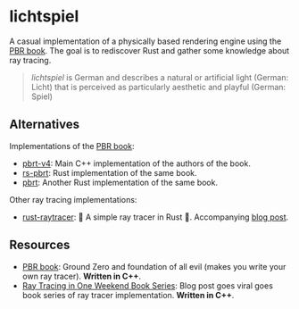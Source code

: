 # lichtspiel
A casual implementation of a physically based rendering engine using the [PBR book](https://pbr-book.org/).
The goal is to rediscover Rust and gather some knowledge about ray tracing.

> *lichtspiel* is German and describes a natural or artificial light (German: Licht) that is perceived as particularly aesthetic and playful (German: Spiel)

## Alternatives

Implementations of the [PBR book](https://pbr-book.org/):
- [pbrt-v4](https://github.com/mmp/pbrt-v4): Main C++ implementation of the authors of the book.
- [rs-pbrt](https://github.com/wahn/rs_pbrt): Rust implementation of the same book.
- [pbrt](https://github.com/wathiede/pbrt): Another Rust implementation of the same book.

Other ray tracing implementations:
- [rust-raytracer](https://github.com/dps/rust-raytracer): 🔭 A simple ray tracer in Rust 🦀. Accompanying [blog post](https://blog.singleton.io/posts/2022-01-02-raytracing-with-rust/).


## Resources
- [PBR book](https://pbr-book.org/): Ground Zero and foundation of all evil (makes you write your own ray tracer). **Written in C++**.
- [Ray Tracing in One Weekend Book Series](https://github.com/RayTracing/raytracing.github.io): Blog post goes viral goes book series of ray tracer implementation. **Written in C++**.